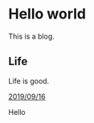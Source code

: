 # Hello world

This is a blog.

## Life

Life is good. 

[2019/09/16](https://raw.githubusercontent.com/joonan30/mynotes/master/20190916_note.md)

Hello
